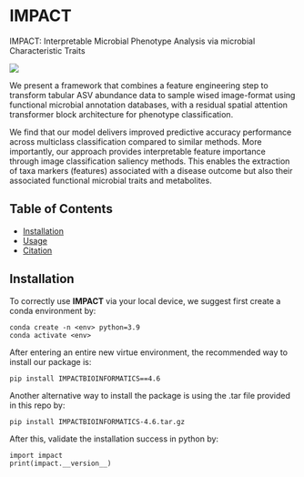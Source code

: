 # IMPACT
IMPACT: Interpretable Microbial Phenotype Analysis via microbial Characteristic Traits

![](https://github.com/Wenze18/IMPACT/blob/main/IMPACT.png)

We present a framework that combines a feature engineering step to transform tabular ASV abundance data to sample wised image-format using functional microbial annotation databases, with a residual spatial attention transformer block architecture for phenotype classification. 

We find that our model delivers improved predictive accuracy performance across multiclass classification compared to similar methods. More importantly, our approach provides interpretable feature importance through image classification saliency methods. This enables the extraction of taxa markers (features) associated with a disease outcome but also their associated functional microbial traits and metabolites.


## Table of Contents

* [Installation](##Installation)
* [Usage](#Usage)
* [Citation](#Citation)


## Installation

To correctly use **IMPACT** via your local device, we suggest first create a conda environment by:

~~~shell
conda create -n <env> python=3.9
conda activate <env>
~~~

After entering an entire new virtue environment, the recommended way to install our package is:

~~~shell
pip install IMPACTBIOINFORMATICS==4.6
~~~

Another alternative way to install the package is using the .tar file provided in this repo by:

~~~shell
pip install IMPACTBIOINFORMATICS-4.6.tar.gz
~~~

After this, validate the installation success in python by:

~~~shell
import impact
print(impact.__version__)
~~~
